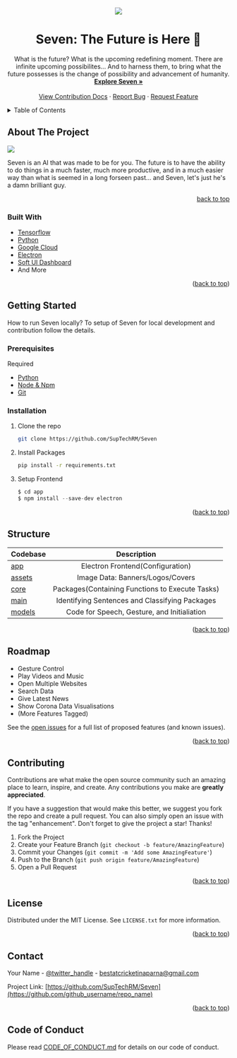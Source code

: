 <div id="top"></div>


<!-- PROJECT LOGO -->
<br />
<div align="center">
  <a href="https://github.com/SupTechRM/Seven">
<p align="center">
  <img src="https://github.com/SupTechRM/Seven/blob/main/assets/img/banners/Alternative%20Banner.png">
</p>  </a>

  <h1 align="center"><strong>Seven: The Future is Here 🚀</strong></h1>

  <p align="center">
    What is the future? What is the upcoming redefining moment. There are infinite upcoming possibilites... And to harness them, to bring what the future possesses is the change of possibility and advancement of humanity. 
    <br />
    <a href="https://github/SupTechRM/Seven"><strong>Explore Seven »</strong></a>
    <br />
    <br />
    <a href="https://github.com/SupTechRM/Seven/blob/main/CONTRIBUTING.md">View Contribution Docs</a>
    ·
    <a href="https://github.com/SupTechRM/Seven/issues">Report Bug</a>
    ·
    <a href="https://github.com/SupTechRM/Seven/issues">Request Feature</a>
  </p>
</div>

<!-- TABLE OF CONTENTS -->
<details>
  <summary>Table of Contents</summary>
  <ol>
    <li>
      <a href="#about-the-project">About The Project</a>
      <ul>
        <li><a href="#built-with">Built With</a></li>
      </ul>
    </li>
    <li>
      <a href="#getting-started">Getting Started</a>
      <ul>
        <li><a href="#prerequisites">Prerequisites</a></li>
        <li><a href="#installation">Installation</a></li>
      </ul>
    </li>
    <li><a href="#usage">Usage</a></li>
    <li><a href="#structure">Structure</a></li>
    <li><a href="#roadmap">Roadmap</a></li>
    <li><a href="#contributing">Contributing</a></li>
    <li><a href="#license">License</a></li>
    <li><a href="#contact">Contact</a></li>
  </ol>
</details>



<!-- ABOUT THE PROJECT -->
## About The Project

<img src="https://github.com/SupTechRM/Seven/blob/main/assets/img/SevenAppPage.png"></img>

Seven is an AI that was made to be for you. The future is to have the ability to do things in a much faster, much more productive, and in a much easier way than what is seemed in a long forseen past... and Seven, let's just he's a damn brilliant guy. 

<p align="right"><a href="#top">back to top</a></p>



### Built With

* [Tensorflow](https://www.tensorflow.org/)
* [Python](https://www.python.org/)
* [Google Cloud](https://cloud.google.com/text-to-speech/?utm_source=google&utm_medium=cpc&utm_campaign=japac-IN-all-en-dr-bkws-all-pkws-trial-e-dr-1009882&utm_content=text-ad-none-none-DEV_c-CRE_497186278768-ADGP_Hybrid%20%7C%20BKWS%20-%20EXA%20%7C%20Txt%20~%20AI%20%26%20ML%20~%20Text-to-Speech_Global%20gap%20analysis-KWID_43700060670685257-kwd-506032294992&userloc_20465-network_g&utm_term=KW_google%20cloud%20text%20to%20speech&gclid=CjwKCAiAp8iMBhAqEiwAJb94z08Qmvt0-V01MIjuvdXURX5mUZIcr2EEV6KaGn243bRWs09GlH-UShoCgMIQAvD_BwE&gclsrc=aw.ds)
* [Electron](https://www.electronjs.org/)
* [Soft UI Dashboard](https://www.creative-tim.com/product/soft-ui-design-system)
* And More

<p align="right">(<a href="#top">back to top</a>)</p>



<!-- GETTING STARTED -->
## Getting Started

How to run Seven locally? 
To setup of Seven for local development and contribution follow the details. 

### Prerequisites

Required
* [Python](https://www.python.org/)
* [Node & Npm](https://www.nodejs.org/)
* [Git](https://git-scm.com/book/en/v2/Getting-Started-Installing-Git)


### Installation

1. Clone the repo
   ```sh
   git clone https://github.com/SupTechRM/Seven
   ```
3. Install Packages
   ```sh
   pip install -r requirements.txt
   ```
4. Setup Frontend
   ```js
   $ cd app
   $ npm install --save-dev electron
   ```

<p align="right">(<a href="#top">back to top</a>)</p>

<!-- STRUCTURE -->
## Structure

| Codebase              |      Description          |
| :-------------------- | :-----------------------: |
| [app](app)        |     Electron Frontend(Configuration)    |
| [assets](assets)  |     Image Data: Banners/Logos/Covers        |
| [core](core)      |    Packages(Containing Functions to Execute Tasks)    |
| [main](main)    |   Identifying Sentences and Classifying Packages     |
| [models](models)        |   Code for Speech, Gesture, and Initialiation      |

<p align="right">(<a href="#top">back to top</a>)</p>


<!-- ROADMAP -->
## Roadmap

-  Gesture Control
-  Play Videos and Music
-  Open Multiple Websites
-  Search Data
-  Give Latest News
-  Show Corona Data Visualisations
-  (More Features Tagged)


See the [open issues](https://github.com/SupTechRM/Seven/issues) for a full list of proposed features (and known issues).

<p align="right">(<a href="#top">back to top</a>)</p>



<!-- CONTRIBUTING -->
## Contributing

Contributions are what make the open source community such an amazing place to learn, inspire, and create. Any contributions you make are **greatly appreciated**.

If you have a suggestion that would make this better, we suggest you fork the repo and create a pull request. You can also simply open an issue with the tag "enhancement".
Don't forget to give the project a star! Thanks!

1. Fork the Project
2. Create your Feature Branch (`git checkout -b feature/AmazingFeature`)
3. Commit your Changes (`git commit -m 'Add some AmazingFeature'`)
4. Push to the Branch (`git push origin feature/AmazingFeature`)
5. Open a Pull Request

<p align="right">(<a href="#top">back to top</a>)</p>



<!-- LICENSE -->
## License

Distributed under the MIT License. See `LICENSE.txt` for more information.

<p align="right">(<a href="#top">back to top</a>)</p>



<!-- CONTACT -->
## Contact

Your Name - [@twitter_handle](https://twitter.com/MyJarvis1234) - bestatcricketinaparna@gmail.com

Project Link: [https://github.com/SupTechRM/Seven](https://github.com/github_username/repo_name)

<p align="right">(<a href="#top">back to top</a>)</p>



## Code of Conduct

Please read [CODE_OF_CONDUCT.md](https://github.com/SupTechRM/Seven/blob/main/CODE_OF_CONDUCT.md) for details on our code of conduct.


